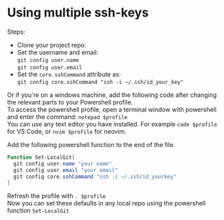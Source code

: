 # Using multiple ssh-keys

Steps:
- Clone your project repo.
- Set the username and email: \
`git config user.name` \
`git config user.email`
- Set the `core.sshCommand` attribute as: \
`git config core.sshCommand "ssh -i ~/.ssh/id_your_key"`


Or if you're on a windows machine, add the following code after changing the relevant parts to your Powershell profile. \
To access the powershell profile, open a terminal window with powershell and enter the command: `notepad $profile` \
You can use any text editor you have installed. For example  `code $profile` for VS Code, or `nvim $profile` for neovim.


Add the following powershell function to the end of the file.

```powershell
Function Set-LocalGit{
  git config user.name "your name"
  git config user.email "your email"
  git config core.sshCommand "ssh -i ~/.ssh/id_yourkey"
}
```


Refresh the profile with `. $profile` \
Now you can set these defaults in any local repo using the powershell function `Set-LocalGit`
